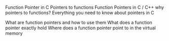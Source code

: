 Function Pointer in C
Pointers to functions
Function Pointers in C / C++
why pointers to functions?
Everything you need to know about pointers in C

What are function pointers and how to use them
What does a function pointer exactly hold
Where does a function pointer point to in the virtual memory
